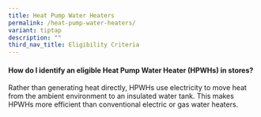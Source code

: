 ```yaml
---
title: Heat Pump Water Heaters
permalink: /heat-pump-water-heaters/
variant: tiptap
description: ""
third_nav_title: Eligibility Criteria
---
```

<h4><strong>How do I identify an eligible Heat Pump Water Heater (HPWHs) in stores?</strong></h4>
<p>Rather than generating heat directly, HPWHs use electricity to move heat
from the ambient environment to an insulated water tank. This makes HPWHs
more efficient than conventional electric or gas water heaters.</p>